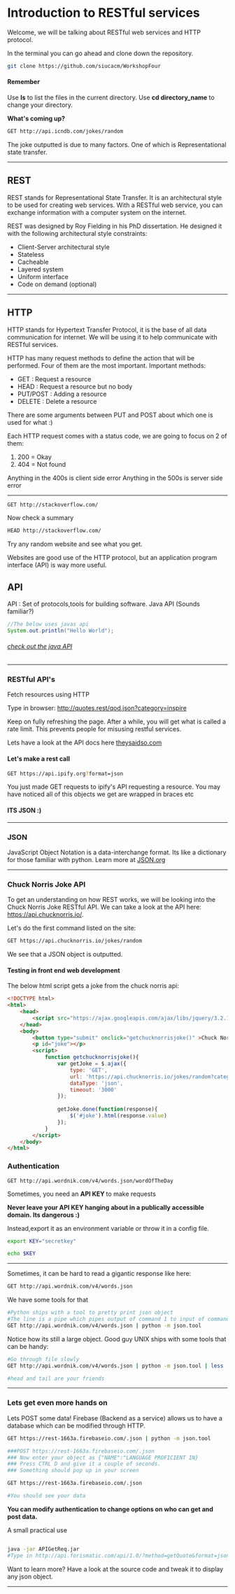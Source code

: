 # Introduction to RESTful services
Welcome, we will be talking about RESTful web services and HTTP protocol.

In the terminal you can go ahead and clone down the repository.
```bash
git clone https://github.com/siucacm/WorkshopFour
```
#### Remember 
Use **ls** to list the files in the current directory.
Use **cd directory_name** to change your directory.

**What's coming up?**

```bash
GET http://api.icndb.com/jokes/random
```

The joke outputted is due to many factors. One of which is Representational state transfer.

<hr>

## REST
REST stands for Representational State Transfer. It is an architectural style to be used for creating web services. With a RESTful web service, you can exchange information with a computer system on the internet.

REST was designed by Roy Fielding in his PhD dissertation. He designed it with the following architectural style constraints:
* Client-Server architectural style
* Stateless
* Cacheable
* Layered system
* Uniform interface
* Code on demand (optional)

<hr>

## HTTP
HTTP stands for Hypertext Transfer Protocol, it is the base of all data communication for internet. We will be using it to help communicate with RESTful services.

HTTP has many request methods to define the action that will be performed. Four of them are the most important.
Important methods:
* GET : Request a resource
* HEAD : Request a resource but no body
* PUT/POST : Adding a resource
* DELETE : Delete a resource

There are some arguments between PUT and POST about which one is used for what :)

Each HTTP request comes with a status code, we are going to focus on 2 of them: 
1. 200 = Okay
2. 404 = Not found

Anything in the 400s is client side error
Anything in the 500s is server side error

<hr>

```bash
GET http://stackoverflow.com/
```

Now check a summary

```bash
HEAD http://stackoverflow.com/
```

Try any random website and see what you get.

Websites are good use of the HTTP protocol, but an application program interface (API) is way more useful.

## API
API : Set of protocols,tools for building software. Java API (Sounds familiar?)

```java
//The below uses javas api
System.out.println("Hello World");
```

###### [check out the java API](https://docs.oracle.com/javase/8/docs/api/) 

<hr>

### RESTful API's

Fetch resources using HTTP

Type in browser:
http://quotes.rest/qod.json?category=inspire

Keep on fully refreshing the page.
After a while, you will get what is called a rate limit.
This prevents people for misusing restful services.

Lets have a look at the API docs here [theysaidso.com](https://theysaidso.com/api/#qod)

#### Let's make a rest call
```bash
GET https://api.ipify.org?format=json
```

You just made GET requests to ipify's API requesting a resource.
You may have noticed all of this objects we get are wrapped in braces etc


#### ITS JSON :)

<hr>

### JSON
JavaScript Object Notation is a data-interchange format.
Its like a dictionary for those familiar with python.
Learn more at [JSON.org](http://www.json.org/)

<hr>

### Chuck Norris Joke API

To get an understanding on how REST works, we will be looking into the Chuck Norris Joke RESTful API. We can take a look at the API here: https://api.chucknorris.io/.

Let's do the first command listed on the site:

```bash
GET https://api.chucknorris.io/jokes/random
```

We see that a JSON object is outputted.

#### Testing in front end web development

The below html script gets a joke from the chuck norris api:

```html
<!DOCTYPE html>
<html>
	<head>
		<script src="https://ajax.googleapis.com/ajax/libs/jquery/3.2.1/jquery.min.js"></script>
	</head>
	<body>
		<button type="submit" onclick="getchucknorrisjoke()" >Chuck Norris Joke</button>
		<p id="joke"></p>
		<script>
			function getchucknorrisjoke(){
				var getJoke = $.ajax({
					type: 'GET',
					url: 'https://api.chucknorris.io/jokes/random?category=food',
					dataType: 'json',
					timeout: '3000'
				});
				
				getJoke.done(function(response){
					$('#joke').html(response.value)
				});
			}
		</script>
	</body>
</html>
```


### Authentication
```
GET http://api.wordnik.com/v4/words.json/wordOfTheDay
```

Sometimes, you need an <b> API KEY </b> to make requests

<b> Never leave your API KEY hanging about in a publically accessible domain. Its dangerous :) </b>

Instead,export it as an environment variable or throw it in a config file.

```bash
export KEY="secretkey"

echo $KEY
```

<hr>

Sometimes, it can be hard to read a gigantic response like here:

```bash
GET http://api.wordnik.com/v4/words.json
```

We have some tools for that

```bash
#Python ships with a tool to pretty print json object
#The line is a pipe which pipes output of command 1 to input of command 2
GET http://api.wordnik.com/v4/words.json | python -m json.tool
```

Notice how its still a large object.
Good guy UNIX ships with some tools that can be handy:

```bash
#Go through file slowly
GET http://api.wordnik.com/v4/words.json | python -m json.tool | less 

#head and tail are your friends
```

<hr>

### Lets get even more hands on

Lets POST some data!
Firebase (Backend as a service) allows us to have a database which can be modified through HTTP.

```bash
GET https://rest-1663a.firebaseio.com/.json | python -m json.tool

###POST https://rest-1663a.firebaseio.com/.json
### Now enter your object as {"NAME":"LANGUAGE PROFICIENT IN}
### Press CTRL D and give it a couple of seconds.
### Something should pop up in your screen

GET https://rest-1663a.firebaseio.com/.json

#You should see your data

```
<b>You can modify authentication to change options on who can get and post data. </b>

A small practical use
```bash

java -jar APIGetReq.jar
#Type in http://api.forismatic.com/api/1.0/?method=getQuote&format=json&lang=en

```

Want to learn more? Have a look at the source code and tweak it to display any json object.

<hr>
